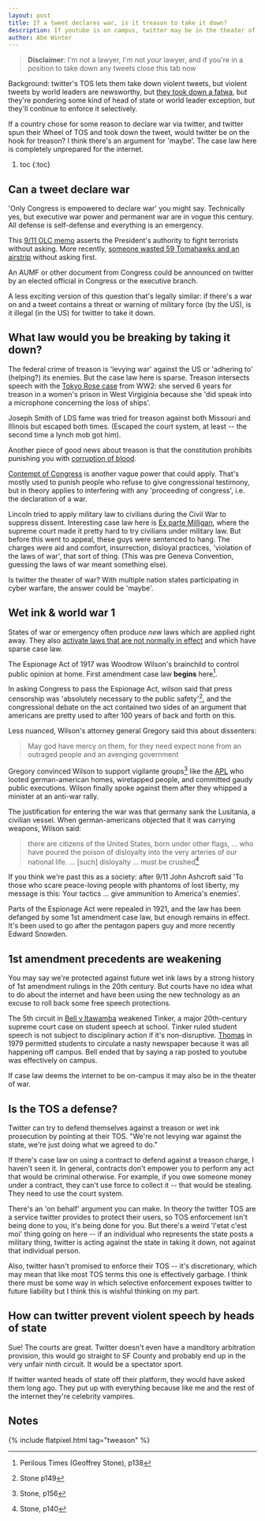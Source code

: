 ```yaml
---
layout: post
title: If a tweet declares war, is it treason to take it down?
description: If youtube is on campus, twitter may be in the theater of war
author: Abe Winter
---
```


<style>
blockquote {letter-spacing: normal; font-style: inherit;}
</style>

> **Disclaimer**: I'm not a lawyer, I'm not *your* lawyer, and if you're in a position to take down any tweets close this tab now

Background: twitter's TOS lets them take down violent tweets, but violent tweets by world leaders are newsworthy, but [they took down a fatwa](https://www.buzzfeednews.com/article/ryanmac/twitter-removes-tweet-reportedly-from-irans-supreme-leader), but they're pondering some kind of head of state or world leader exception, but they'll continue to enforce it selectively.

If a country chose for some reason to declare war via twitter, and twitter spun their Wheel of TOS and took down the tweet, would twitter be on the hook for treason? I think there's an argument for 'maybe'. The case law here is completely unprepared for the internet.

1. toc
{:toc}

## Can a tweet declare war

'Only Congress is empowered to declare war' you might say. Technically yes, but executive war power and permanent war are in vogue this century. All defense is self-defense and everything is an emergency.

This [9/11 OLC memo](https://www.justice.gov/sites/default/files/olc/opinions/2001/09/31/op-olc-v025-p0188_0.pdf) asserts the President's authority to fight terrorists without asking. More recently, [someone wasted 59 Tomahawks and an airstrip](https://www.npr.org/2018/04/12/601674175/critics-want-legal-rationale-for-strikes-on-syria-the-white-house-says-its-secre) without asking first.

An AUMF or other document from Congress could be announced on twitter by an elected official in Congress or the executive branch.

A less exciting version of this question that's legally similar: if there's a war on and a tweet contains a threat or warning of military force (by the US), is it illegal (in the US) for twitter to take it down.

## What law would you be breaking by taking it down?

The federal crime of treason is 'levying war' against the US or 'adhering to' (helping?) its enemies. But the case law here is sparse. Treason intersects speech with the [Tokyo Rose case](https://www.fbi.gov/history/famous-cases/iva-toguri-daquino-and-tokyo-rose) from WW2: she served 6 years for treason in a women's prison in West Virgiginia because she 'did speak into a microphone concerning the loss of ships'.

Joseph Smith of LDS fame was tried for treason against both Missouri and Illinois but escaped both times. (Escaped the court system, at least -- the second time a lynch mob got him).

Another piece of good news about treason is that the constitution prohibits punishing you with [corruption of blood](https://en.wikipedia.org/wiki/Attainder#Corruption_of_blood).

[Contempt of Congress](https://www.law.cornell.edu/wex/contempt_of_congress) is another vague power that could apply. That's mostly used to punish people who refuse to give congressional testimony, but in theory applies to interfering with any 'proceeding of congress', i.e. the declaration of a war.

Lincoln tried to apply military law to civilians during the Civil War to suppress dissent. Interesting case law here is [Ex parte Milligan](https://en.wikipedia.org/wiki/Ex_parte_Milligan), where the supreme court made it pretty hard to try civilians under military law. But before this went to appeal, these guys were sentenced to hang. The charges were aid and comfort, insurrection, disloyal practices, 'violation of the laws of war', that sort of thing. (This was pre Geneva Convention, guessing the laws of war meant something else).

Is twitter the theater of war? With multiple nation states participating in cyber warfare, the answer could be 'maybe'.

## Wet ink & world war 1

States of war or emergency often produce *new* laws which are applied right away. They also [activate laws that are not normally in effect](https://fas.org/sgp/crs/natsec/RL31133.pdf) and which have sparse case law.

The Espionage Act of 1917 was Woodrow Wilson's brainchild to control public opinion at home. First amendment case law **begins** here[^case-law-begins].

In asking Congress to pass the Espionage Act, wilson said that press censorship was 'absolutely necessary to the public safety'[^necessary], and the congressional debate on the act contained two sides of an argument that americans are pretty used to after 100 years of back and forth on this.

Less nuanced, Wilson's attorney general Gregory said this about dissenters:

> May god have mercy on them, for they need expect none from an outraged people and an avenging government

Gregory convinced Wilson to support vigilante groups[^vigilante-assistance] like the [APL](https://en.wikipedia.org/wiki/American_Protective_League) who looted german-american homes, wiretapped people, and committed gaudy public executions. Wilson finally spoke against them after they whipped a minister at an anti-war rally.

[^case-law-begins]: Perilous Times (Geoffrey Stone), p138
[^vigilante-assistance]: Stone, p156
[^necessary]: Stone p149

The justification for entering the war was that germany sank the Lusitania, a civilian vessel. When german-americans objected that it was carrying weapons, Wilson said:

> there are citizens of the United States, born under other flags, ... who have poured the poison of disloyalty into the very arteries of our national life. ... [such] disloyalty ... must be crushed[^crushed]

[^crushed]: Stone, p140

If you think we're past this as a society: after 9/11 John Ashcroft said 'To those who scare peace-loving people with phantoms of lost liberty, my message is this: Your tactics ... give ammunition to America's enemies'.

Parts of the Espionage Act were repealed in 1921, and the law has been defanged by some 1st amendment case law, but enough remains in effect. It's been used to go after the pentagon papers guy and more recently Edward Snowden.

## 1st amendment precedents are weakening

You may say we're protected against future wet ink laws by a strong history of 1st amendment rulings in the 20th century. But courts have no idea what to do about the internet and have been using the new technology as an excuse to roll back some free speech protections.

The 5th circuit in [Bell v Itawamba](https://caselaw.findlaw.com/us-5th-circuit/1686791.html) weakened Tinker, a major 20th-century supreme court case on student speech at school. Tinker ruled student speech is not subject to disciplinary action if it's non-disruptive. [Thomas](http://jolt.law.harvard.edu/digest/student-free-speech-rights-on-the-internet-summary-of-the-recent-case-law) in 1979 permitted students to circulate a nasty newspaper because it was all happening off campus. Bell ended that by saying a rap posted to youtube was effectively on campus.

If case law deems the internet to be on-campus it may also be in the theater of war.

## Is the TOS a defense?

Twitter can try to defend themselves against a treason or wet ink prosecution by pointing at their TOS. "We're not levying war against the state, we're just doing what we agreed to do."

If there's case law on using a contract to defend against a treason charge, I haven't seen it. In general, contracts don't empower you to perform any act that would be criminal otherwise. For example, if you owe someone money under a contract, they can't use force to collect it -- that would be stealing. They need to use the court system.

There's an 'on behalf' argument you can make. In theory the twitter TOS are a service twitter provides to protect their users, so TOS enforcement isn't being done to you, it's being done for you. But there's a weird 'l'etat c'est moi' thing going on here -- if an individual who represents the state posts a military thing, twitter is acting against the state in taking it down, not against that individual person.

Also, twitter hasn't promised to enforce their TOS -- it's discretionary, which may mean that like most TOS terms this one is effectively garbage. I think there must be some way in which selective enforcement exposes twitter to future liability but I think this is wishful thinking on my part.

## How can twitter prevent violent speech by heads of state

Sue! The courts are great. Twitter doesn't even have a manditory arbitration provision, this would go straight to SF County and probably end up in the very unfair ninth circuit. It would be a spectator sport.

If twitter wanted heads of state off their platform, they would have asked them long ago. They put up with everything because like me and the rest of the internet they're celebrity vampires.

## Notes

{% include flatpixel.html tag="tweason" %}
